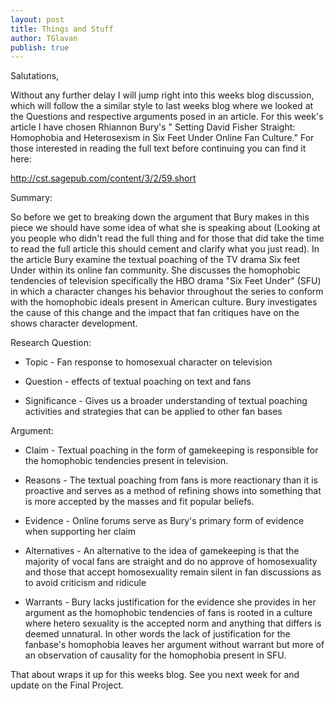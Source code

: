 ```yaml
---
layout: post
title: Things and Stuff
author: TGlavan
publish: true
---
```

Salutations,

Without any further delay  I will jump right into this weeks blog discussion, which will follow the a similar style to last weeks blog where we looked at the Questions and respective arguments posed in an article.  For this week's article I have chosen Rhiannon Bury's " Setting David Fisher Straight: Homophobia and Heterosexism in Six Feet Under Online Fan Culture."  For those interested in reading the full text before continuing you can find it here:

http://cst.sagepub.com/content/3/2/59.short

Summary:

  So before we get to breaking down the argument that Bury makes in this piece we should have some idea of what she is speaking about (Looking at you people who didn't read the full thing and for those that did take the time to read the full article this should cement and clarify what you just read).  In the article Bury examine the textual poaching of the TV drama Six feet Under within its online fan community.  She discusses the homophobic tendencies of television specifically the HBO drama "Six Feet Under" (SFU) in which a character changes his behavior throughout the series to conform with the homophobic ideals present in American culture.  Bury investigates the cause of this change and the impact that fan critiques have on the shows character development.   

Research Question:

* Topic - Fan response to homosexual character on television

* Question - effects of textual poaching on text and fans

* Significance - Gives us a broader understanding of textual poaching activities and strategies that can be applied to other fan bases

Argument:

* Claim - Textual poaching in the form of gamekeeping is responsible for the homophobic tendencies present in television.

* Reasons - The textual poaching from fans is more reactionary than it is proactive and serves as a method of refining shows into something that is more accepted by the masses and fit popular beliefs.

* Evidence - Online forums serve as Bury's primary form of evidence when supporting her claim

* Alternatives - An alternative to the idea of gamekeeping is that the majority of vocal fans are straight and do no approve of homosexuality and those that accept homosexuality remain silent in fan discussions as to avoid criticism and ridicule

* Warrants - Bury lacks justification for the evidence she provides in her argument as the homophobic tendencies of fans is rooted in a culture where hetero sexuality is the accepted norm and anything that differs is deemed unnatural.  In other words the lack of justification for the fanbase's homophobia leaves her argument without warrant but more of an observation of causality for the homophobia present in SFU.

That about wraps it up for this weeks blog.  See you next week for and update on the Final Project.
